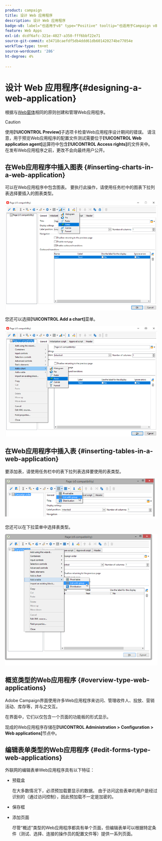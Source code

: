 ```yaml
---
product: campaign
title: 设计 Web 应用程序
description: 设计 Web 应用程序
badge-v8: label="也适用于v8" type="Positive" tooltip="也适用于Campaign v8"
feature: Web Apps
exl-id: dcdf6afc-321e-4027-a350-fff6bbf22e71
source-git-commit: e34718caefdf5db4ddd61db601420274be77054e
workflow-type: tm+mt
source-wordcount: '286'
ht-degree: 4%

---
```


# 设计 Web 应用程序{#designing-a-web-application}



根据与[Web窗体](about-web-forms.md)相同的原则创建和管理Web应用程序。

>[!CAUTION]
>
>使用&#x200B;**[!UICONTROL Preview]**&#x200B;子选项卡检查Web应用程序设计期间的错误。 请注意，用于预览Web应用程序的配置文件测试需要位于&#x200B;**[!UICONTROL Web application agent]**&#x200B;运算符中包含&#x200B;**[!UICONTROL Access rights]**&#x200B;的文件夹中。 </br>在发布Web应用程序之前，更改不会向最终用户公开。

## 在Web应用程序中插入图表 {#inserting-charts-in-a-web-application}

可以在Web应用程序中包含图表。 要执行此操作，请使用任务栏中的图表下拉列表选择要插入的图表类型。

![](assets/s_ncs_admin_webapps_bar_graph.png)

您还可以选择&#x200B;**[!UICONTROL Add a chart]**&#x200B;菜单。

![](assets/s_ncs_admin_webapps_graph.png)

## 在Web应用程序中插入表 {#inserting-tables-in-a-web-application}

要添加表，请使用任务栏中的表下拉列表选择要使用的表类型。

![](assets/s_ncs_admin_webapps_bar_table.png)

您还可以在下拉菜单中选择表类型。

![](assets/s_ncs_admin_webapps_table.png)

## 概览类型的Web应用程序 {#overview-type-web-applications}

Adobe Campaign界面使用许多Web应用程序来访问、管理收件人、投放、营销活动、库存等，并与之交互。

在界面中，它们以仅包含一个页面的功能板的形式显示。

现成的Web应用程序存储在&#x200B;**[!UICONTROL Administration > Configuration > Web applications]**&#x200B;节点中。

## 编辑表单类型的Web应用程序 {#edit-forms-type-web-applications}

外联网的编辑表单Web应用程序具有以下特征：

* 预载盒

  在大多数情况下，必须预加载要显示的数据。 由于访问这些表单的用户是经过识别的（通过访问控制），因此预加载不一定是加密的。

* 保存框
* 添加页面

  尽管“概述”类型的Web应用程序都具有单个页面，但编辑表单可以根据特定条件（测试、选择、连接的操作员的配置文件等）提供一系列页面。


